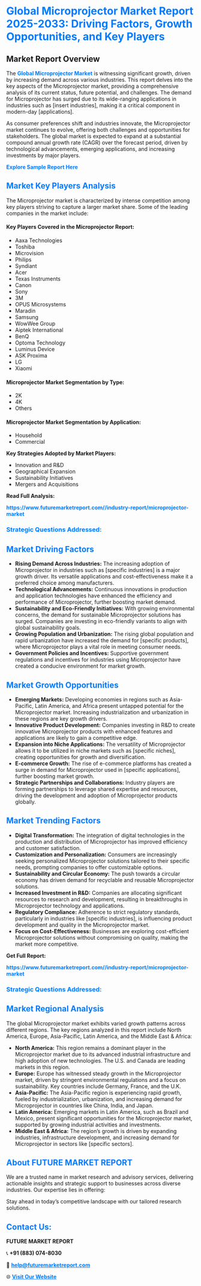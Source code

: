 <h1 style="color: #007BFF;">Global Microprojector Market Report 2025-2033: Driving Factors, Growth Opportunities, and Key Players</h1>

<section id="overview">
<h2>Market Report Overview</h2>
<p>The <a href="https://www.futuremarketreport.com//industry-report/microprojector-market" style="color: #007BFF; text-decoration: none;"><strong>Global Microprojector Market</strong></a> is witnessing significant growth, driven by increasing demand across various industries. This report delves into the key aspects of the Microprojector market, providing a comprehensive analysis of its current status, future potential, and challenges. The demand for Microprojector has surged due to its wide-ranging applications in industries such as [insert industries], making it a critical component in modern-day [applications].</p>
<p>As consumer preferences shift and industries innovate, the Microprojector market continues to evolve, offering both challenges and opportunities for stakeholders. The global market is expected to expand at a substantial compound annual growth rate (CAGR) over the forecast period, driven by technological advancements, emerging applications, and increasing investments by major players.</p>
</section>

<section id="overview">
<p><a href="https://www.futuremarketreport.com//request-sample/reportId=76689" style="color: #007BFF; text-decoration: none;"><strong>Explore Sample Report Here</strong></a></p>
</section>

<section id="key-players">
<h2 style="color: #007BFF;">Market Key Players Analysis</h2>
<p>The Microprojector market is characterized by intense competition among key players striving to capture a larger market share. Some of the leading companies in the market include:</p>
<h4>Key Players Covered in the Microprojector Report:</h4>
<ul><li>Aaxa Technologies</li><li>Toshiba</li><li>Microvision</li><li>Philips</li><li>Syndiant</li><li>Acer</li><li>Texas Instruments</li><li>Canon</li><li>Sony</li><li>3M</li><li>OPUS Microsystems</li><li>Maradin</li><li>Samsung</li><li>WowWee Group</li><li>Aiptek International</li><li>BenQ</li><li>Optoma Technology</li><li>Luminus Device</li><li>ASK Proxima</li><li>LG</li><li>Xiaomi</li></ul>
<h4>Microprojector Market Segmentation by Type:</h4>
<ul><li>2K</li><li>4K</li><li>Others</li></ul>

<h4>Microprojector Market Segmentation by Application:</h4>
<ul><li>Household</li><li>Commercial</li></ul>
<p><strong>Key Strategies Adopted by Market Players:</strong></p>
<ul>
<li>Innovation and R&D</li>
<li>Geographical Expansion</li>
<li>Sustainability Initiatives</li>
<li>Mergers and Acquisitions</li>
</ul>
</section>

<section>
<p><strong>Read Full Analysis: </strong></p><a href="https://www.futuremarketreport.com//industry-report/microprojector-market" style="color: #007BFF; text-decoration: none;"><strong>https://www.futuremarketreport.com//industry-report/microprojector-market</strong></a>
<h3 style="color: #007BFF;">Strategic Questions Addressed:</h3>
</section>

<section id="driving-factors">
<h2 style="color: #007BFF;">Market Driving Factors</h2>
<ul>
<li><strong>Rising Demand Across Industries:</strong> The increasing adoption of Microprojector in industries such as [specific industries] is a major growth driver. Its versatile applications and cost-effectiveness make it a preferred choice among manufacturers.</li>
<li><strong>Technological Advancements:</strong> Continuous innovations in production and application technologies have enhanced the efficiency and performance of Microprojector, further boosting market demand.</li>
<li><strong>Sustainability and Eco-Friendly Initiatives:</strong> With growing environmental concerns, the demand for sustainable Microprojector solutions has surged. Companies are investing in eco-friendly variants to align with global sustainability goals.</li>
<li><strong>Growing Population and Urbanization:</strong> The rising global population and rapid urbanization have increased the demand for [specific products], where Microprojector plays a vital role in meeting consumer needs.</li>
<li><strong>Government Policies and Incentives:</strong> Supportive government regulations and incentives for industries using Microprojector have created a conducive environment for market growth.</li>
</ul>
</section>

<section id="growth-opportunities">
<h2 style="color: #007BFF;">Market Growth Opportunities</h2>
<ul>
<li><strong>Emerging Markets:</strong> Developing economies in regions such as Asia-Pacific, Latin America, and Africa present untapped potential for the Microprojector market. Increasing industrialization and urbanization in these regions are key growth drivers.</li>
<li><strong>Innovative Product Development:</strong> Companies investing in R&D to create innovative Microprojector products with enhanced features and applications are likely to gain a competitive edge.</li>
<li><strong>Expansion into Niche Applications:</strong> The versatility of Microprojector allows it to be utilized in niche markets such as [specific niches], creating opportunities for growth and diversification.</li>
<li><strong>E-commerce Growth:</strong> The rise of e-commerce platforms has created a surge in demand for Microprojector used in [specific applications], further boosting market growth.</li>
<li><strong>Strategic Partnerships and Collaborations:</strong> Industry players are forming partnerships to leverage shared expertise and resources, driving the development and adoption of Microprojector products globally.</li>
</ul>
</section>

<section id="trending-factors">
<h2 style="color: #007BFF;">Market Trending Factors</h2>
<ul>
<li><strong>Digital Transformation:</strong> The integration of digital technologies in the production and distribution of Microprojector has improved efficiency and customer satisfaction.</li>
<li><strong>Customization and Personalization:</strong> Consumers are increasingly seeking personalized Microprojector solutions tailored to their specific needs, prompting companies to offer customizable options.</li>
<li><strong>Sustainability and Circular Economy:</strong> The push towards a circular economy has driven demand for recyclable and reusable Microprojector solutions.</li>
<li><strong>Increased Investment in R&D:</strong> Companies are allocating significant resources to research and development, resulting in breakthroughs in Microprojector technology and applications.</li>
<li><strong>Regulatory Compliance:</strong> Adherence to strict regulatory standards, particularly in industries like [specific industries], is influencing product development and quality in the Microprojector market.</li>
<li><strong>Focus on Cost-Effectiveness:</strong> Businesses are exploring cost-efficient Microprojector solutions without compromising on quality, making the market more competitive.</li>
</ul>
</section>

<section>
<p><strong>Get Full Report: </strong></p><a href="https://www.futuremarketreport.com//industry-report/microprojector-market" style="color: #007BFF; text-decoration: none;"><strong>https://www.futuremarketreport.com//industry-report/microprojector-market</strong></a>
<h3 style="color: #007BFF;">Strategic Questions Addressed:</h3>
</section>


<section id="regional-analysis">
<h2 style="color: #007BFF;">Market Regional Analysis</h2>
<p>The global Microprojector market exhibits varied growth patterns across different regions. The key regions analyzed in this report include North America, Europe, Asia-Pacific, Latin America, and the Middle East & Africa:</p>
<ul>
<li><strong>North America:</strong> This region remains a dominant player in the Microprojector market due to its advanced industrial infrastructure and high adoption of new technologies. The U.S. and Canada are leading markets in this region.</li>
<li><strong>Europe:</strong> Europe has witnessed steady growth in the Microprojector market, driven by stringent environmental regulations and a focus on sustainability. Key countries include Germany, France, and the U.K.</li>
<li><strong>Asia-Pacific:</strong> The Asia-Pacific region is experiencing rapid growth, fueled by industrialization, urbanization, and increasing demand for Microprojector in countries like China, India, and Japan.</li>
<li><strong>Latin America:</strong> Emerging markets in Latin America, such as Brazil and Mexico, present significant opportunities for the Microprojector market, supported by growing industrial activities and investments.</li>
<li><strong>Middle East & Africa:</strong> The region’s growth is driven by expanding industries, infrastructure development, and increasing demand for Microprojector in sectors like [specific sectors].</li>
</ul>
</section>

<footer>
<h2 style="color: #007BFF;">About FUTURE MARKET REPORT</h2>
<p>We are a trusted name in market research and advisory services, delivering actionable insights and strategic support to businesses across diverse industries. Our expertise lies in offering:</p>

<p>Stay ahead in today’s competitive landscape with our tailored research solutions.</p>

<h2 style="color: #007BFF;">Contact Us:</h2>
<p><strong>FUTURE MARKET REPORT</strong></p>
<p>📞 <strong>+91 (883) 074-8030</strong></p>
<p>📧 <strong><a href="mailto:help@futuremarketreport.com" style="color: #007BFF;">help@futuremarketreport.com</a></strong></p>
<p>🌐 <strong><a href="https://www.futuremarketreport.com/" style="color: #007BFF;">Visit Our Website</a></strong></p>
</footer>